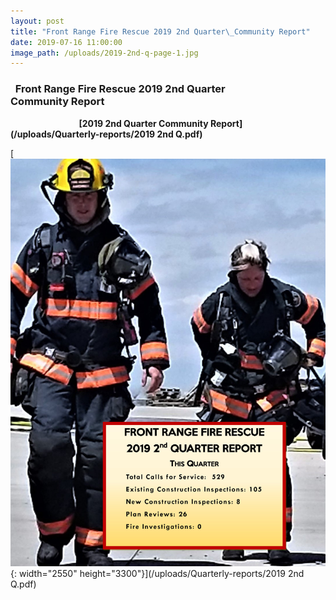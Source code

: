 ```yaml
---
layout: post
title: "Front Range Fire Rescue 2019 2nd Quarter\_Community Report"
date: 2019-07-16 11:00:00
image_path: /uploads/2019-2nd-q-page-1.jpg
---
```


### &nbsp; Front Range Fire Rescue 2019 2nd Quarter&nbsp; &nbsp; &nbsp; &nbsp; &nbsp; &nbsp; &nbsp; &nbsp; &nbsp; &nbsp; &nbsp; &nbsp; &nbsp; &nbsp; Community Report

**&nbsp; &nbsp; &nbsp; &nbsp; &nbsp; &nbsp; &nbsp; &nbsp; &nbsp; &nbsp; &nbsp; &nbsp; &nbsp; &nbsp; &nbsp; &nbsp; &nbsp;[2019 2nd Quarter Community Report](/uploads/Quarterly-reports/2019 2nd Q.pdf)**

[![](/uploads/2019-2nd-q-page-1.jpg){: width="2550" height="3300"}](/uploads/Quarterly-reports/2019 2nd Q.pdf)

&nbsp;
